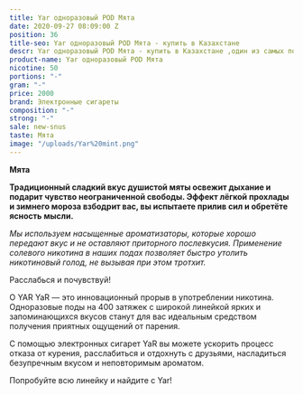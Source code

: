 ```yaml
---
title: Yar одноразовый POD Мята
date: 2020-09-27 08:09:00 Z
position: 36
title-seo: Yar одноразовый POD Мята - купить в Казахстане
descr: Yar одноразовый POD Мята - купить в Казахстане ,один из самых популярных подов.
product-name: Yar одноразовый POD Мята
nicotine: 50
portions: "-"
gram: "-"
price: 2000
brand: Электронные сигареты
composition: "-"
strong: "-"
sale: new-snus
taste: Мята
image: "/uploads/Yar%20mint.png"
---
```


**Мята**

**Традиционный сладкий вкус душистой мяты освежит дыхание и подарит чувство неограниченной свободы. Эффект лёгкой прохлады и зимнего мороза взбодрит вас, вы испытаете прилив сил и обретёте ясность мысли.**

*Мы используем насыщенные ароматизаторы, которые хорошо передают вкус и не оставляют приторного послевкусия. Применение солевого никотина в наших подах позволяет быстро утолить никотиновый голод, не вызывая при этом тротхит.*

Расслабься и почувствуй!

О YAR YaR — это инновационный прорыв в употреблении никотина. Одноразовые поды на 400 затяжек с широкой линейкой ярких и запоминающихся вкусов станут для вас идеальным средством получения приятных ощущений от парения.

С помощью электронных сигарет YaR вы можете ускорить процесс отказа от курения, расслабиться и отдохнуть с друзьями, насладиться безупречным вкусом и неповторимым ароматом.

Попробуйте всю линейку и найдите с Yar!